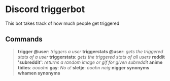 # Discord triggerbot
This bot takes track of how much people get triggered

## Commands
> **trigger @user**: *triggers a user*
> **triggerstats @user**: *gets the triggered stats of a user*
> **triggerstats**: *gets the triggered stats of all users*
> **reddit 'subreddit'**: *returns a random image or gif for given subreddit*
> **anime tidies**: *oooohn*
> **gay**: *No u!*
> **sletje**: *ooohn neig*
> **nigger synonyms**
> **whamen synonyms**